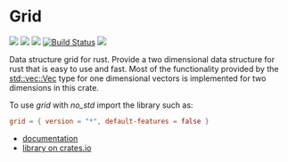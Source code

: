 # Grid

[![](https://docs.rs/grid/badge.svg)](https://docs.rs/grid)
[![](http://meritbadge.herokuapp.com/grid)](https://crates.io/crates/grid)
[![](https://badgen.net/crates/d/grid)](https://crates.io/crates/grid)
[![Build Status](https://gitlab.com/becheran/grid_ci/badges/master/pipeline.svg)](https://gitlab.com/becheran/grid_ci/pipelines)
[![](https://img.shields.io/badge/License-MIT-yellow.svg)](https://opensource.org/licenses/MIT)

Data structure grid for rust. Provide a two dimensional data structure for rust that is easy to use and fast.
Most of the functionality provided by the [std::vec::Vec](https://doc.rust-lang.org/std/vec/struct.Vec.html) type for one dimensional vectors
is implemented for two dimensions in this crate.

To use *grid* with *no_std* import the library such as:

``` toml
grid = { version = "*", default-features = false }
```

- [documentation](https://docs.rs/grid/)
- [library on crates.io](https://crates.io/crates/grid)
